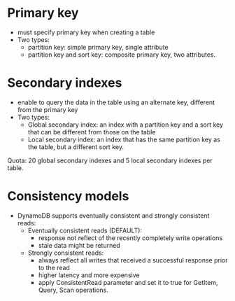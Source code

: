# Primary key

- must specify primary key when creating a table
- Two types:
  - partition key: simple primary key, single attribute
  - partition key and sort key: composite primary key, two attributes.

# Secondary indexes

- enable to query the data in the table using an alternate key, different from the primary key
- Two types:
  - Global secondary index: an index with a partition key and a sort key that can be different from those on the table
  - Local secondary index: an index that has the same partition key as the table, but a different sort key.

Quota: 20 global secondary indexes and 5 local secondary indexes per table.

# Consistency models

- DynamoDB supports eventually consistent and strongly consistent reads:
  - Eventually consistent reads (DEFAULT):
    - response not reflect of the recently completely write operations
    - stale data might be returned
  - Strongly consistent reads:
    - always reflect all writes that received a successful response prior to the read
    - higher latency and more expensive
    - apply ConsistentRead parameter and set it to true for GetItem, Query, Scan operations.
